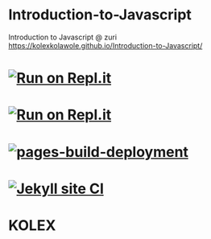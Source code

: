 # Introduction-to-Javascript
Introduction to Javascript @ zuri
https://kolexkolawole.github.io/Introduction-to-Javascript/


# [![Run on Repl.it](https://kolexkolawole.github.io/Introduction-to-Javascript)](https://kolexkolawole.github.io/Introduction-to-Javascript)
# [![Run on Repl.it](https://github.com/kolexkolawole/Introduction-to-Javascript)](https://github.com/kolexkolawole/Introduction-to-Javascript)

# [![pages-build-deployment](https://github.com/kolexkolawole/Introduction-to-Javascript/actions/workflows/pages/pages-build-deployment/badge.svg)](https://github.com/kolexkolawole/Introduction-to-Javascript/actions/workflows/pages/pages-build-deployment)

# [![Jekyll site CI](https://github.com/kolexkolawole/Introduction-to-Javascript/actions/workflows/jekyll.yml/badge.svg)](https://github.com/kolexkolawole/Introduction-to-Javascript/actions/workflows/jekyll.yml)

# KOLEX
